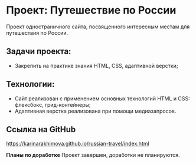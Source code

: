 # Проект: Путешествие по России
Проект одностраничного сайта, посвященного интересным местам для путешествия по России.

## Задачи проекта:
 - Закрепить на практике знания HTML, CSS, адаптивной верстки;

## Технологии:
  * Сайт реализован с применением основных технологий HTML и CSS: флексбокс, грид-контейнеры;
  * Адаптивная верстка реализована при помощи медиазапросов.

## Ссылка на GitHub
https://karinarakhimova.github.io/russian-travel/index.html

**Планы по доработке**
Проект завершен, доработки не планируются.
